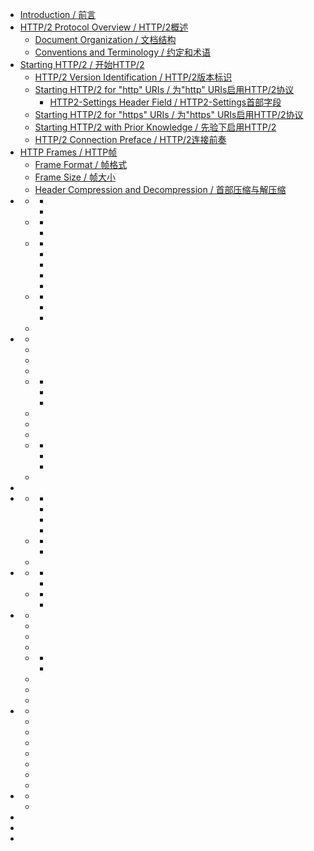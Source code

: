 * [Introduction / 前言](chapter1/README.md)
* [HTTP/2 Protocol Overview / HTTP/2概述](chapter2/README.md)
	* [Document Organization / 文档结构](chapter2/section2.1.md)
	* [Conventions and Terminology /  约定和术语](chapter2/section2.2.md)
* [Starting HTTP/2 / 开始HTTP/2](chapter3/README.md)
	* [HTTP/2 Version Identification / HTTP/2版本标识](chapter3/section3.1.md)
	* [Starting HTTP/2 for "http" URIs / 为"http" URIs启用HTTP/2协议](chapter3/section3.2.md)
		* [HTTP2-Settings Header Field / HTTP2-Settings首部字段](chapter3/section3.2.1.md)
	* [Starting HTTP/2 for "https" URIs / 为"https" URIs启用HTTP/2协议](chapter3/section3.3.md)
	* [Starting HTTP/2 with Prior Knowledge / 先验下启用HTTP/2](chapter3/section3.4.md)
	* [HTTP/2 Connection Preface / HTTP/2连接前奏](chapter3/section3.5.md)
* [HTTP Frames / HTTP帧](chapter4/README.md)
	* [Frame Format / 帧格式](chapter4/section4.1.md)
	* [Frame Size / 帧大小](chapter4/section4.2.md)
	* [Header Compression and Decompression / 首部压缩与解压缩](chapter4/section4.3.md)
* [](chapter5/README.md)
	* [](chapter5/section5.1.md)
		* [](chapter5/section5.1.1.md)
		* [](chapter5/section5.1.2.md)
	* [](chapter5/section5.2.md)
		* [](chapter5/section5.2.1.md)
		* [](chapter5/section5.2.2.md)
	* [](chapter5/section5.3.md)
		* [](chapter5/section5.3.1.md)
		* [](chapter5/section5.3.2.md)
		* [](chapter5/section5.3.3.md)
		* [](chapter5/section5.3.4.md)
		* [](chapter5/section5.3.5.md)
	* [](chapter5/section5.4.md)
		* [](chapter5/section5.4.1.md)
		* [](chapter5/section5.4.2.md)
		* [](chapter5/section5.4.3.md)
	* [](chapter5/section5.5.md)
* [](chapter6/README.md)
	* [](chapter6/section6.1.md)
	* [](chapter6/section6.2.md)
	* [](chapter6/section6.3.md)
	* [](chapter6/section6.4.md)
	* [](chapter6/section6.5.md)
		* [](chapter6/section6.5.1.md)
		* [](chapter6/section6.5.2.md)
		* [](chapter6/section6.5.3.md)
	* [](chapter6/section6.6.md)
	* [](chapter6/section6.7.md)
	* [](chapter6/section6.8.md)
	* [](chapter6/section6.9.md)
		* [](chapter6/section6.9.1.md)
		* [](chapter6/section6.9.2.md)
		* [](chapter6/section6.9.3.md)
	* [](chapter6/section6.10.md)
* [](chapter7/README.md)
* [](chapter8/README.md)
	* [](chapter8/section8.1.md)
		* [](chapter8/section8.1.1.md)
		* [](chapter8/section8.1.2.md)
		* [](chapter8/section8.1.3.md)
		* [](chapter8/section8.1.4.md)
	* [](chapter8/section8.2.md)
		* [](chapter8/section8.2.1.md)
		* [](chapter8/section8.2.2.md)
	* [](chapter8/section8.3.md)
* [](chapter9/README.md)
	* [](chapter9/section9.1.md)
		* [](chapter9/section9.1.1.md)
		* [](chapter9/section9.1.2.md)
	* [](chapter9/section9.2.md)
		* [](chapter9/section9.2.1.md)
		* [](chapter9/section9.2.2.md)
* [](chapter10/README.md)
	* [](chapter10/section10.1.md)
	* [](chapter10/section10.2.md)
	* [](chapter10/section10.3.md)
	* [](chapter10/section10.4.md)
	* [](chapter10/section10.5.md)
		* [](chapter10/section10.5.1.md)
		* [](chapter10/section10.5.2.md)
	* [](chapter10/section10.6.md)
	* [](chapter10/section10.7.md)
	* [](chapter10/section10.8.md)
* [](chapter11/README.md)
	* [](chapter11/section11.1.md)
	* [](chapter11/section11.2.md)
	* [](chapter11/section11.3.md)
	* [](chapter11/section11.4.md)
	* [](chapter11/section11.5.md)
	* [](chapter11/section11.6.md)
	* [](chapter11/section11.7.md)
	* [](chapter11/section11.8.md)
* [](chapter12/README.md)
	* [](chapter11/section12.1.md)
	* [](chapter11/section12.2.md)
* [](Appendix.md)
* [](Acknowledgements.md)
* [](Authors'_Addresses.md)